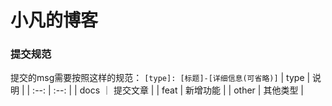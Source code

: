 # 小凡的博客

### 提交规范

提交的msg需要按照这样的规范：
`[type]: [标题]-[详细信息(可省略)]`
| type | 说明 |
| :--: | :--: |
| docs ｜ 提交文章 |
| feat | 新增功能 |
| other | 其他类型 |